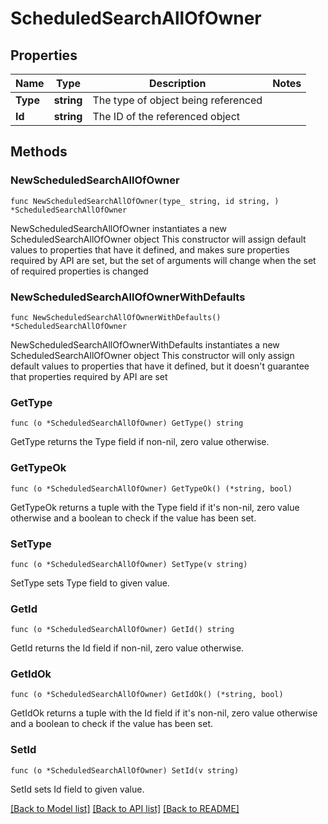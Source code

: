 # ScheduledSearchAllOfOwner

## Properties

Name | Type | Description | Notes
------------ | ------------- | ------------- | -------------
**Type** | **string** | The type of object being referenced | 
**Id** | **string** | The ID of the referenced object | 

## Methods

### NewScheduledSearchAllOfOwner

`func NewScheduledSearchAllOfOwner(type_ string, id string, ) *ScheduledSearchAllOfOwner`

NewScheduledSearchAllOfOwner instantiates a new ScheduledSearchAllOfOwner object
This constructor will assign default values to properties that have it defined,
and makes sure properties required by API are set, but the set of arguments
will change when the set of required properties is changed

### NewScheduledSearchAllOfOwnerWithDefaults

`func NewScheduledSearchAllOfOwnerWithDefaults() *ScheduledSearchAllOfOwner`

NewScheduledSearchAllOfOwnerWithDefaults instantiates a new ScheduledSearchAllOfOwner object
This constructor will only assign default values to properties that have it defined,
but it doesn't guarantee that properties required by API are set

### GetType

`func (o *ScheduledSearchAllOfOwner) GetType() string`

GetType returns the Type field if non-nil, zero value otherwise.

### GetTypeOk

`func (o *ScheduledSearchAllOfOwner) GetTypeOk() (*string, bool)`

GetTypeOk returns a tuple with the Type field if it's non-nil, zero value otherwise
and a boolean to check if the value has been set.

### SetType

`func (o *ScheduledSearchAllOfOwner) SetType(v string)`

SetType sets Type field to given value.


### GetId

`func (o *ScheduledSearchAllOfOwner) GetId() string`

GetId returns the Id field if non-nil, zero value otherwise.

### GetIdOk

`func (o *ScheduledSearchAllOfOwner) GetIdOk() (*string, bool)`

GetIdOk returns a tuple with the Id field if it's non-nil, zero value otherwise
and a boolean to check if the value has been set.

### SetId

`func (o *ScheduledSearchAllOfOwner) SetId(v string)`

SetId sets Id field to given value.



[[Back to Model list]](../README.md#documentation-for-models) [[Back to API list]](../README.md#documentation-for-api-endpoints) [[Back to README]](../README.md)


